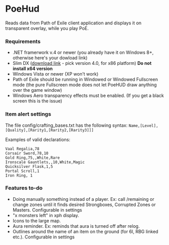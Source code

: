 PoeHud
======

Reads data from Path of Exile client application and displays it on transparent overlay, while you play PoE.


### Requirements
* .NET framerwork v.4 or newer (you already have it on Windows 8+, otherwise here's your dowload link)
* Slim DX ([download link](http://slimdx.org/download.php) - pick version 4.0, for x86 platform) **Do not install x64 version**
* Windows Vista or newer (XP won't work)
* Path of Exile should be running in Windowed or Windowed Fullscreen mode (the pure Fullscreen mode does not let PoeHUD draw anything over the game window)
* Windows Aero transparency effects must be enabled. (If you get a black screen this is the issue)

### Item alert settings
The file config/crafting_bases.txt has the following syntax:
`Name,[Level],[Quality],[Rarity1,[Rarity2,[Rarity3]]]`

Examples of valid declarations:
```
Vaal Regalia,78
Corsair Sword,78,10
Gold Ring,75,,White,Rare
Ironscale Gauntlets,,10,White,Magic
Quicksilver Flask,1,5
Portal Scroll,1
Iron Ring, 1
```

### Features to-do
* Doing manually something instead of a player. Ex: call /remaining or change zones until it finds desired Strongboxes, Corrupted Zones or Masters. Configurable in settings
* "x monsters left" in xph display.
* Icons to the large map.
* Aura reminder. Ex: reminds that aura is turned off after relog.
* Outlines around the name of an item on the ground (for 6l, RBG linked etc.). Configurable in settings